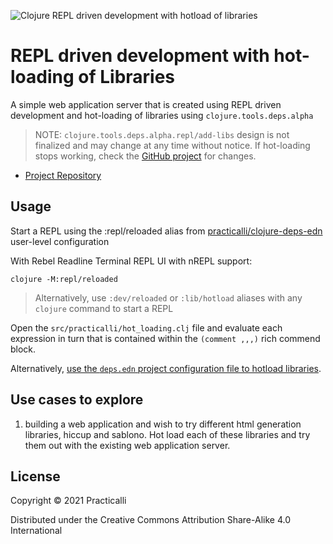 ![Clojure REPL driven development with hotload of libraries](https://raw.githubusercontent.com/practicalli/graphic-design/live/clojure/clojure-repl-hotload-libraries.png)

# REPL driven development with hot-loading of Libraries
A simple web application server that is created using REPL driven development and hot-loading of libraries using `clojure.tools.deps.alpha`

> NOTE: `clojure.tools.deps.alpha.repl/add-libs` design is not finalized and may change at any time without notice.  If hot-loading stops working, check the [GitHub project](https://github.com/clojure/tools.deps.alpha) for changes.

* [Project Repository](https://github.com/practicalli/hot-loading)


## Usage
Start a REPL using the :repl/reloaded alias from [practicalli/clojure-deps-edn](http://practicalli.github.io/clojure/clojure-tools/install/community-tools.html) user-level configuration

With Rebel Readline Terminal REPL UI with nREPL support:
```shell
clojure -M:repl/reloaded
```

> Alternatively, use `:dev/reloaded` or `:lib/hotload` aliases with any `clojure` command to start a REPL

Open the `src/practicalli/hot_loading.clj` file and evaluate each expression in turn that is contained within the `(comment ,,,)` rich commend block.

Alternatively, [use the `deps.edn` project configuration file to hotload libraries](https://practicalli.github.io/clojure/alternative-tools/clojure-tools/hotload-libraries.html#using-add-libs-with-project-configuration-file).


## Use cases to explore
1) building a web application and wish to try different html generation libraries, hiccup and sablono.  Hot load each of these libraries and try them out with the existing web application server.

## License
Copyright © 2021 Practicalli

Distributed under the Creative Commons Attribution Share-Alike 4.0 International
